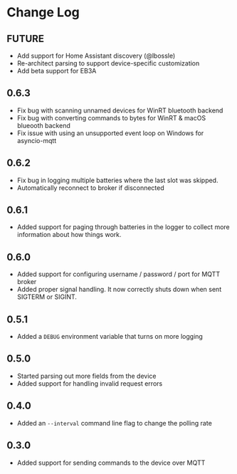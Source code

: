 # Change Log

## FUTURE

* Add support for Home Assistant discovery (@lbossle)
* Re-architect parsing to support device-specific customization
* Add beta support for EB3A

## 0.6.3

* Fix bug with scanning unnamed devices for WinRT bluetooth backend
* Fix bug with converting commands to bytes for WinRT & macOS blueooth backend
* Fix issue with using an unsupported event loop on Windows for asyncio-mqtt

## 0.6.2

* Fix bug in logging multiple batteries where the last slot was skipped.
* Automatically reconnect to broker if disconnected

## 0.6.1

* Added support for paging through batteries in the logger to collect more information about how things work.

## 0.6.0

* Added support for configuring username / password / port for MQTT broker
* Added proper signal handling. It now correctly shuts down when sent SIGTERM or SIGINT.

## 0.5.1

* Added a `DEBUG` environment variable that turns on more logging

## 0.5.0

* Started parsing out more fields from the device
* Added support for handling invalid request errors

## 0.4.0

* Added an `--interval` command line flag to change the polling rate

## 0.3.0

* Added support for sending commands to the device over MQTT
